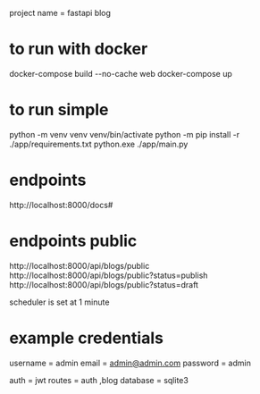 project name = fastapi blog

# to run with docker

 docker-compose build --no-cache web
 docker-compose up

# to run simple 

 python -m venv venv
 venv/bin/activate
 python -m pip install -r ./app/requirements.txt
 python.exe ./app/main.py  


# endpoints
http://localhost:8000/docs#

# endpoints public 
http://localhost:8000/api/blogs/public
http://localhost:8000/api/blogs/public?status=publish
http://localhost:8000/api/blogs/public?status=draft


scheduler is set at 1 minute

# example credentials 
username = admin 
email = admin@admin.com
password = admin





auth = jwt 
routes =  auth ,blog
database = sqlite3
